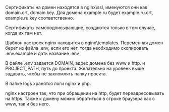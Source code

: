 Сертификаты на домен находятся в nginx\ssl, именуются они как domain.crt, domain.key.
Для домена example.ru будет example.ru.crt, example.ru.key соответственно.

Сертификаты самоподписывающие, создаются только в том случае, когда их там нет.

Шаблон настроек nginx находится в nginx\templates.
Переменная домен берет из файла .env, если его нет, тогда
необходимо скопировать .env.example и дать название .env

В файле .env задается DOMAIN, адрес домена без www и http.
и PROJECT_PATH, путь до проекта. Желательно на уровень выше задавать, чтобы не захломлять папку проекта.

В папке logs хранятся логи nginx и php.

nginx настроен так, что при обращении на http, будет переадресовывать на https.
Также к домену можно обратиться в строке браузера как с www, так и без него.
